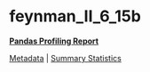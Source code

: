 # feynman_II_6_15b

[**Pandas Profiling Report**](https://epistasislab.github.io/pmlb/profile/feynman_II_6_15b.html)

[Metadata](metadata.yaml) | [Summary Statistics](summary_stats.tsv)

